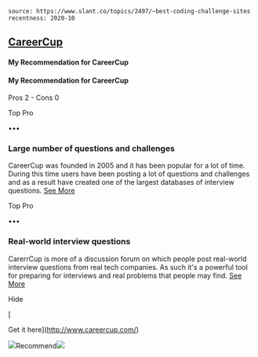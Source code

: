 ```scrap
source: https://www.slant.co/topics/2497/~best-coding-challenge-sites
recentness: 2020-10
```

## [CareerCup](/topics/2497/viewpoints/4/~best-coding-challenge-sites~careercup "CareerCup")

#### My Recommendation for CareerCup

#### My Recommendation for CareerCup

Pros 2 - Cons 0

Top Pro

•••

### Large number of questions and challenges

CareerCup was founded in 2005 and it has been popular for a lot of time. During this time users have been posting a lot of questions and challenges and as a result have created one of the largest databases of interview questions. [See More](/topics/2497/viewpoints/4/~best-coding-challenge-sites~careercup#2)

Top Pro

•••

### Real-world interview questions

CarerrCup is more of a discussion forum on which people post real-world interview questions from real tech companies. As such it's a powerful tool for preparing for interviews and real problems that people may find. [See More](/topics/2497/viewpoints/4/~best-coding-challenge-sites~careercup#1)

Hide

[

Get it here](http://www.careercup.com/)

![](/images/icons/detailed/thumbs-up.svg)Recommend![](/images/icons/detailed/thumbs-down.svg)
